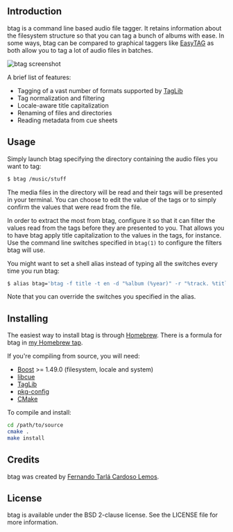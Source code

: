 ## Introduction

btag is a command line based audio file tagger. It retains information about the filesystem structure so that you can tag a bunch of albums with ease. In some ways, btag can be compared to graphical taggers like [EasyTAG][] as both allow you to tag a lot of audio files in batches.

[easytag]: http://easytag.sourceforge.net/

![btag screenshot](https://raw.github.com/fernandotcl/btag/master/screenshot.png)

A brief list of features:

* Tagging of a vast number of formats supported by [TagLib][]
* Tag normalization and filtering
* Locale-aware title capitalization
* Renaming of files and directories
* Reading metadata from cue sheets

[taglib]: http://developer.kde.org/~wheeler/taglib.html

## Usage

Simply launch btag specifying the directory containing the audio files you want to tag:

```sh
$ btag /music/stuff
```

The media files in the directory will be read and their tags will be presented in your terminal. You can choose to edit the value of the tags or to simply confirm the values that were read from the file.

In order to extract the most from btag, configure it so that it can filter the values read from the tags before they are presented to you. That allows you to have btag apply title capitalization to the values in the tags, for instance. Use the command line switches specified in `btag(1)` to configure the filters btag will use.

You might want to set a shell alias instead of typing all the switches every time you run btag:

```sh
$ alias btag='btag -f title -t en -d "%album (%year)" -r "%track. %title"'
```

Note that you can override the switches you specified in the alias.

## Installing

The easiest way to install btag is through [Homebrew][]. There is a formula for btag in [my Homebrew tap][tap].

[homebrew]: http://mxcl.github.com/homebrew/
[tap]: https://github.com/fernandotcl/homebrew-fernandotcl

If you're compiling from source, you will need:

* [Boost][] >= 1.49.0 (filesystem, locale and system)
* [libcue][]
* [TagLib][]
* [pkg-config][]
* [CMake][]

[boost]: http://www.boost.org/
[libcue]: http://sourceforge.net/projects/libcue/
[taglib]: http://taglib.github.com/
[pkg-config]: http://www.freedesktop.org/wiki/Software/pkg-config
[cmake]: http://www.cmake.org/

To compile and install:

```sh
cd /path/to/source
cmake .
make install
```

## Credits

btag was created by [Fernando Tarlá Cardoso Lemos](mailto:fernandotcl@gmail.com).

## License

btag is available under the BSD 2-clause license. See the LICENSE file for more information.
